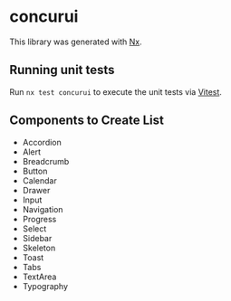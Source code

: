 # concurui

This library was generated with [Nx](https://nx.dev).

## Running unit tests

Run `nx test concurui` to execute the unit tests via [Vitest](https://vitest.dev/).

## Components to Create List
- Accordion
- Alert
- Breadcrumb
- Button
- Calendar
- Drawer
- Input
- Navigation
- Progress
- Select
- Sidebar
- Skeleton
- Toast
- Tabs
- TextArea
- Typography